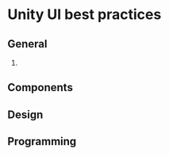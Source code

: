 
# Unity UI best practices
## General
1. 
## Components
## Design
## Programming

<!--stackedit_data:
eyJoaXN0b3J5IjpbMjA3MDcyMTM1MCwtMTg0NDk0MTkyXX0=
-->